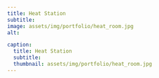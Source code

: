 ```yaml
---
title: Heat Station
subtitle: 
image: assets/img/portfolio/heat_room.jpg
alt: 

caption:
  title: Heat Station
  subtitle: 
  thumbnail: assets/img/portfolio/heat_room.jpg
---
```

